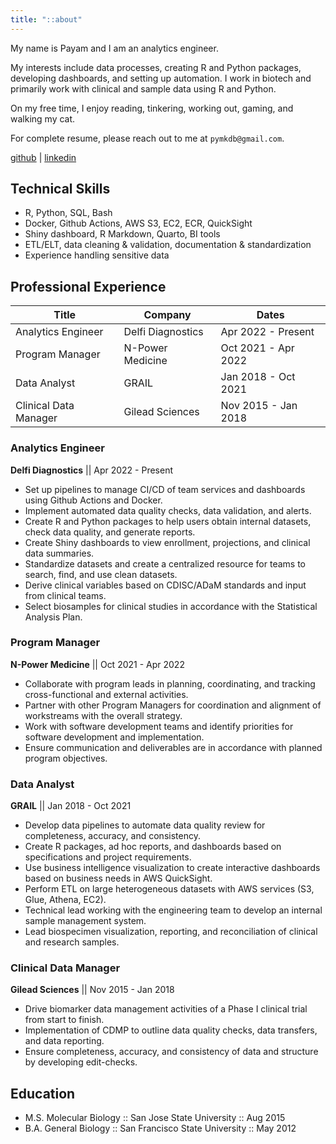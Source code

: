 ```yaml
---
title: "::about"
---
```


My name is Payam and I am an analytics engineer.

My interests include data processes, creating R and Python packages, developing dashboards, and setting up automation. I work in biotech and primarily work with clinical and sample data using R and Python.

On my free time, I enjoy reading, tinkering, working out, gaming, and walking my cat.

For complete resume, please reach out to me at `pymkdb@gmail.com`.

[github](https://github.com/pymk) | [linkedin](https://linkedin.com/in/payamk/)

## Technical Skills

- R, Python, SQL, Bash
- Docker, Github Actions, AWS S3, EC2, ECR, QuickSight
- Shiny dashboard, R Markdown, Quarto, BI tools
- ETL/ELT, data cleaning & validation, documentation & standardization
- Experience handling sensitive data

## Professional Experience

| Title | Company | Dates |
| --- | --- | --- |
| Analytics Engineer | Delfi Diagnostics | Apr 2022 - Present |
| Program Manager | N-Power Medicine | Oct 2021 - Apr 2022 |
| Data Analyst | GRAIL | Jan 2018 - Oct 2021 |
| Clinical Data Manager | Gilead Sciences | Nov 2015 - Jan 2018 |

### Analytics Engineer

**Delfi Diagnostics** || Apr 2022 - Present

- Set up pipelines to manage CI/CD of team services and dashboards using Github Actions and Docker.
- Implement automated data quality checks, data validation, and alerts.
- Create R and Python packages to help users obtain internal datasets, check data quality, and generate reports.
- Create Shiny dashboards to view enrollment, projections, and clinical data summaries.
- Standardize datasets and create a centralized resource for teams to search, find, and use clean datasets.
- Derive clinical variables based on CDISC/ADaM standards and input from clinical teams.
- Select biosamples for clinical studies in accordance with the Statistical Analysis Plan.

### Program Manager

**N-Power Medicine** || Oct 2021 - Apr 2022

- Collaborate with program leads in planning, coordinating, and tracking cross-functional and external activities.
- Partner with other Program Managers for coordination and alignment of workstreams with the overall strategy.
- Work with software development teams and identify priorities for software development and implementation.
- Ensure communication and deliverables are in accordance with planned program objectives.

### Data Analyst

**GRAIL** || Jan 2018 - Oct 2021

- Develop data pipelines to automate data quality review for completeness, accuracy, and consistency.
- Create R packages, ad hoc reports, and dashboards based on specifications and project requirements.
- Use business intelligence visualization to create interactive dashboards based on business needs in AWS QuickSight.
- Perform ETL on large heterogeneous datasets with AWS services (S3, Glue, Athena, EC2).
- Technical lead working with the engineering team to develop an internal sample management system.
- Lead biospecimen visualization, reporting, and reconciliation of clinical and research samples.

### Clinical Data Manager

**Gilead Sciences** || Nov 2015 - Jan 2018

- Drive biomarker data management activities of a Phase I clinical trial from start to finish.
- Implementation of CDMP to outline data quality checks, data transfers, and data reporting.
- Ensure completeness, accuracy, and consistency of data and structure by developing edit-checks.


## Education

- M.S. Molecular Biology :: San Jose State University :: Aug 2015
- B.A. General Biology :: San Francisco State University :: May 2012
